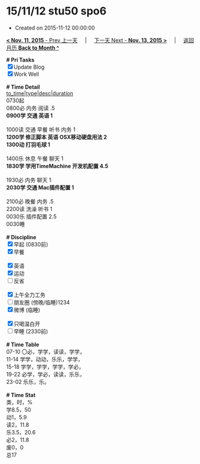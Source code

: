 # 15/11/12 stu50 spo6

- Created on 2015-11-12 00:00:00

[**< Nov. 11, 2015** - Prev 上一天](_archived/lifelogs/2015/11/d11.md) &nbsp; &nbsp; | &nbsp; &nbsp; [下一天 Next - **Nov. 13, 2015 >**](_archived/lifelogs/2015/11/d13.md) &nbsp; &nbsp; |  &nbsp; &nbsp; [返回月历 **Back to Month ^**](_archived/lifelogs/2015/11/index.md)
<br/><div><b># Pri Tasks</b></div><div><input checked="true" type="checkbox"/>Update Blog</div><div><input checked="true" type="checkbox"/>Work Well</div><div><br/></div><div><b># Time Detail</b></div><div><u>to_time|type|desc|duration</u></div><div>0730起</div><div>0800必 内务 阅读 .5</div><div><b>0900学 交通 英语 1</b></div><div><br/></div><div>1000读 交通 早餐 听书 内务 1</div><div><b>1200学 修正脚本 英语 OSX移动硬盘用法 2</b></div><div><b>1300动 打羽毛球 1</b></div><div><br/></div><div>1400乐 休息 午餐 聊天 1</div><div><b>1830学 学用TimeMachine 开发机配置 4.5</b></div><div><br/></div><div>1930必 内务 聊天 1</div><div><b>2030学 交通 Mac插件配置 1</b></div><div><br/></div><div>2100必 晚餐 内务 .5</div><div>2200读 洗澡 听书 1</div><div>0030乐 插件配置 2.5</div><div>0030睡</div><div><br/></div><div><b># Discipline</b></div><div><input checked="true" type="checkbox"/>早起 (0830前)</div><div><input checked="true" type="checkbox"/>早餐</div><div><br/></div><div><input checked="true" type="checkbox"/>英语</div><div><input checked="true" type="checkbox"/>运动</div><div><input type="checkbox"/>反省</div><div><br/></div><div><input checked="true" type="checkbox"/>上午全力工务</div><div><input type="checkbox"/>朋友圈 (傍晚/临睡)1234</div><div><input checked="true" type="checkbox"/>微博 (临睡)</div><div><br/></div><div><input checked="true" type="checkbox"/>只喝温白开</div><div><input type="checkbox"/>早睡 (2330前)</div><div><br/></div><div><b># Time Table</b></div><div>07-10 〇必，学学，读读，学学，</div><div>11-14 学学，动动，乐乐，学学，</div><div>15-18 学学，学学，学学，学必，</div><div>19-22 必学，学必，读读，乐乐，</div><div>23-02 乐乐，乐。</div><div><br/></div><div><b># Time Stat</b></div><div>类，时，%</div><div>学8.5，50</div><div>动1，5.9</div><div>读2，11.8</div><div>乐3.5，20.6</div><div>必2，11.8</div><div>废0，0</div><div>总17</div>
